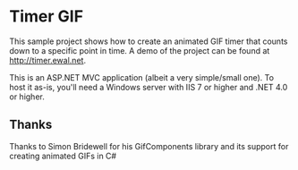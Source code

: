 Timer GIF
=========

This sample project shows how to create an animated GIF timer that counts down to a specific point in time.  A demo of the project can be found at <http://timer.ewal.net>.

This is an ASP.NET MVC application (albeit a very simple/small one).  To host it as-is, you'll need a Windows server with IIS 7 or higher and .NET 4.0 or higher.

## Thanks ##

Thanks to Simon Bridewell for his GifComponents library and its support for creating animated GIFs in C#
